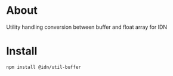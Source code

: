 # About

Utility handling conversion between buffer and float array for IDN

# Install

    npm install @idn/util-buffer
